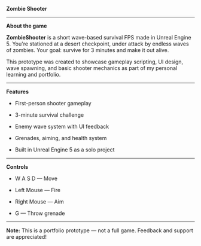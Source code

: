 **Zombie Shooter**

---

**About the game**

**ZombieShooter** is a short wave-based survival FPS made in Unreal Engine 5. You're stationed at a desert checkpoint, under attack by endless waves of zombies. Your goal: survive for 3 minutes and make it out alive.

This prototype was created to showcase gameplay scripting, UI design, wave spawning, and basic shooter mechanics as part of my personal learning and portfolio.

---

**Features**

- First-person shooter gameplay

- 3-minute survival challenge

- Enemy wave system with UI feedback

- Grenades, aiming, and health system

- Built in Unreal Engine 5 as a solo project

---

**Controls**

- W A S D — Move

- Left Mouse — Fire

- Right Mouse — Aim

- G — Throw grenade

---

**Note:** This is a portfolio prototype — not a full game. Feedback and support are appreciated!
